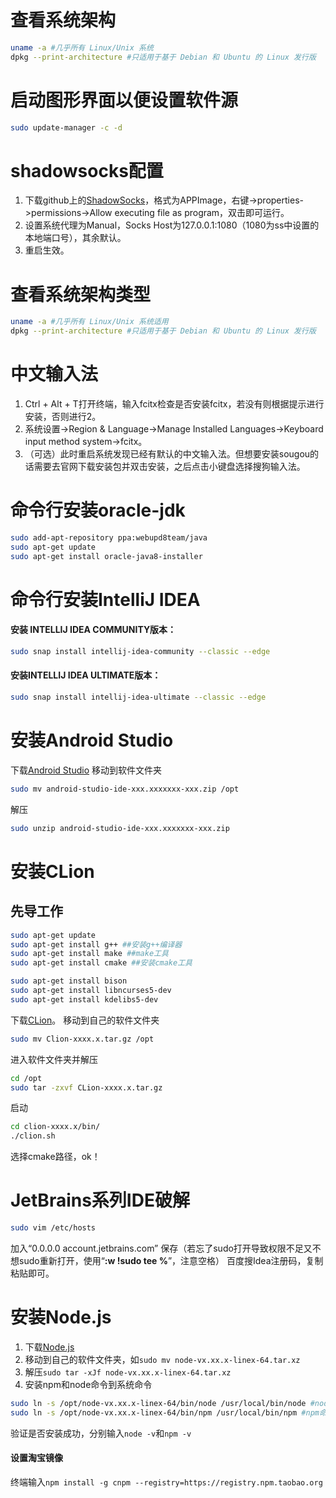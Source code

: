 # 查看系统架构
```bash
uname -a #几乎所有 Linux/Unix 系统
dpkg --print-architecture #只适用于基于 Debian 和 Ubuntu 的 Linux 发行版
```

# 启动图形界面以便设置软件源
``` bash
sudo update-manager -c -d
```

# shadowsocks配置
1. 下载github上的[ShadowSocks](https://github.com/shadowsocks/shadowsocks-qt5)，格式为APPImage，右键->properties->permissions->Allow executing file as program，双击即可运行。
2. 设置系统代理为Manual，Socks Host为127.0.0.1:1080（1080为ss中设置的本地端口号），其余默认。
3. 重启生效。

# 查看系统架构类型
```bash
uname -a #几乎所有 Linux/Unix 系统适用
dpkg --print-architecture #只适用于基于 Debian 和 Ubuntu 的 Linux 发行版
```

# 中文输入法
1. Ctrl + Alt + T打开终端，输入fcitx检查是否安装fcitx，若没有则根据提示进行安装，否则进行2。
2. 系统设置->Region & Language->Manage Installed Languages->Keyboard input method system->fcitx。
3. （可选）此时重启系统发现已经有默认的中文输入法。但想要安装sougou的话需要去官网下载安装包并双击安装，之后点击小键盘选择搜狗输入法。

# 命令行安装oracle-jdk
``` bash
sudo add-apt-repository ppa:webupd8team/java
sudo apt-get update
sudo apt-get install oracle-java8-installer
```

# 命令行安装IntelliJ IDEA
#### 安装 INTELLIJ IDEA COMMUNITY版本：
``` bash
sudo snap install intellij-idea-community --classic --edge
```
#### 安装INTELLIJ IDEA ULTIMATE版本：
``` bash
sudo snap install intellij-idea-ultimate --classic --edge
```

# 安装Android Studio
下载[Android Studio](https://developer.android.google.cn/studio/)
移动到软件文件夹
```bash
sudo mv android-studio-ide-xxx.xxxxxxx-xxx.zip /opt
```
解压
```bash
sudo unzip android-studio-ide-xxx.xxxxxxx-xxx.zip
```

# 安装CLion
## 先导工作
```bash
sudo apt-get update
sudo apt-get install g++ ##安装g++编译器
sudo apt-get install make ##make工具
sudo apt-get install cmake ##安装cmake工具

sudo apt-get install bison 
sudo apt-get install libncurses5-dev
sudo apt-get install kdelibs5-dev
```
下载[CLion](https://www.jetbrains.com/clion/download/)。
移动到自己的软件文件夹
```bash
sudo mv Clion-xxxx.x.tar.gz /opt
```
进入软件文件夹并解压
```bash
cd /opt
sudo tar -zxvf CLion-xxxx.x.tar.gz  
```
启动
```bash
cd clion-xxxx.x/bin/  
./clion.sh  
```
选择cmake路径，ok！

# JetBrains系列IDE破解
```bash
sudo vim /etc/hosts
```
加入“0.0.0.0 account.jetbrains.com”
保存（若忘了sudo打开导致权限不足又不想sudo重新打开，使用“**:w !sudo tee %**”，注意空格）
百度搜Idea注册码，复制粘贴即可。

# 安装Node.js
1. 下载[Node.js](https://nodejs.org/en/)
2. 移动到自己的软件文件夹，如`sudo mv node-vx.xx.x-linex-64.tar.xz`
3. 解压`sudo tar -xJf node-vx.xx.x-linex-64.tar.xz`
4. 安装npm和node命令到系统命令
``` bash
sudo ln -s /opt/node-vx.xx.x-linex-64/bin/node /usr/local/bin/node #node命令
sudo ln -s /opt/node-vx.xx.x-linex-64/bin/npm /usr/local/bin/npm #npm命令
```
验证是否安装成功，分别输入`node -v`和`npm -v`
#### 设置淘宝镜像
终端输入`npm install -g cnpm --registry=https://registry.npm.taobao.org`
